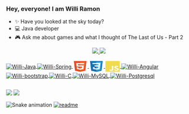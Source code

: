 ### Hey, everyone! I am Willi Ramon



- ✨ Have you looked at the sky today?
- 💻 Java developer
- 🎮 Ask me about games and what I thought of The Last of Us - Part 2

<div align="center">
  <a href="https://github.com/WilliRamon">
  <img height="160em" src="https://github-readme-stats.vercel.app/api?username=WilliRamon&show_icons=true&theme=radical&include_all_commits=true&count_private=true"/>
  <img height="160em" src="https://github-readme-stats.vercel.app/api/top-langs/?username=WilliRamon&layout=compact&langs_count=7&theme=radical"/>
</div>
  
  <div style="display: inline_block"><br>
    <img tittle="Java" align="center" alt="Willi-Java" height="30" width="40" src="https://cdn.jsdelivr.net/gh/devicons/devicon/icons/java/java-original-wordmark.svg" />
    <img align="center" alt="Willi-Spring" height="30" width="40" src="https://cdn.jsdelivr.net/gh/devicons/devicon/icons/spring/spring-original.svg" />
    <img align="center" alt="Willi-HTML" height="30" width="40" src="https://raw.githubusercontent.com/devicons/devicon/master/icons/html5/html5-original.svg">
    <img align="center" alt="Willi-CSS" height="30" width="40" src="https://raw.githubusercontent.com/devicons/devicon/master/icons/css3/css3-original.svg">
    <img align="center" alt="Willi-Js" height="30" width="40" src="https://raw.githubusercontent.com/devicons/devicon/master/icons/javascript/javascript-plain.svg">
    <img align="center" alt="Willi-Angular" height="30" width="40" src="https://cdn.jsdelivr.net/gh/devicons/devicon/icons/angularjs/angularjs-original.svg" />
    <img align="center" alt="Willi-bootstrap" height="30" width="40" src="https://cdn.jsdelivr.net/gh/devicons/devicon/icons/bootstrap/bootstrap-original.svg" />
    <img align="center" alt="Willi-C" height="30" width="40" src="https://cdn.jsdelivr.net/gh/devicons/devicon/icons/c/c-original.svg" />
    <img align="center" alt="Willi-MySQL" height="30" width="40" src="https://cdn.jsdelivr.net/gh/devicons/devicon/icons/mysql/mysql-original.svg" />
    <img align="center" alt="Willi-Postgresql" height="30" width="40" src="https://cdn.jsdelivr.net/gh/devicons/devicon/icons/postgresql/postgresql-original.svg" />
  
  
</div>
  
  ##
  
<div>
  
  <a href="https://www.instagram.com/williramon/" target="_blank" rel="external"><img src="https://img.shields.io/badge/-Instagram-%23E4405F?style=for-the-badge&logo=instagram&logoColor=white" target="_blank"></a>
  <a href="https://www.linkedin.com/in/willi-sabino/" target="_blank" rel="external"><img src="https://img.shields.io/badge/-LinkedIn-%230077B5?style=for-the-badge&logo=linkedin&logoColor=white" target="_blank"></a> 
  
  ![Snake animation](https://github.com/WilliRamon/WilliRamon/blob/output/github-contribution-grid-snake.svg)
  [![readme](https://github-readme-stats.vercel.app/api/pin/?username=WilliRamon&repo=WilliRamon&theme=react)](https://github.com/WilliRamon/WilliRamon)
  
</div>
